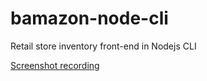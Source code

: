 # bamazon-node-cli
Retail store inventory front-end in Nodejs CLI  

[Screenshot recording](./screen-recording.mov)
